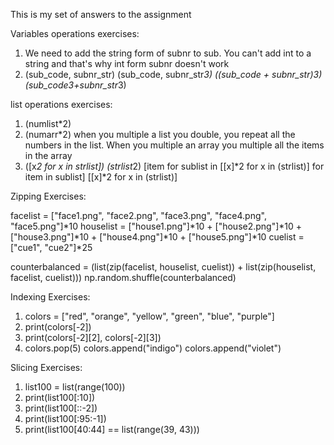 This is my set of answers to the assignment


Variables operations exercises:

1. We need to add the string form of subnr to sub. You can't add int to a string and that's why int form subnr doesn't work
2. (sub_code, subnr_str)
(sub_code, subnr_str*3) 
((sub_code + subnr_str)*3) 
(sub_code*3+subnr_str*3)

list operations exercises:

1. (numlist\*2)
2. (numarr\*2) when you multiple a list you double, you repeat all the numbers in the list. When you multiple an array you multiple all the items in the array
3. ([x*2 for x in strlist])
   (strlist*2)
   [item for sublist in [[x]*2 for x in (strlist)] for item in sublist]
   [[x]\*2 for x in (strlist)]

Zipping Exercises:

facelist = ["face1.png", "face2.png", "face3.png", "face4.png", "face5.png"]*10
houselist = ["house1.png"]*10 + ["house2.png"]*10 + ["house3.png"]*10 + ["house4.png"]*10 + ["house5.png"]*10
cuelist = ["cue1", "cue2"]\*25

counterbalanced = (list(zip(facelist, houselist, cuelist)) + list(zip(houselist, facelist, cuelist)))
np.random.shuffle(counterbalanced)

Indexing Exercises:

1. colors = ["red", "orange", "yellow", "green", "blue", "purple"]
2. print(colors[-2])
3. print(colors[-2][2], colors[-2][3])
4. colors.pop(5)
   colors.append("indigo")
   colors.append("violet")

Slicing Exercises:

1. list100 = list(range(100))
2. print(list100[:10])
3. print(list100[::-2])
4. print(list100[:95:-1])
5. print(list100[40:44] == list(range(39, 43)))
